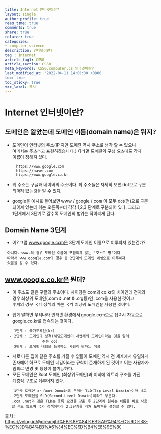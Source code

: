 ```yaml
---
title: Internet 인터넷이란?
layout: single
author_profile: true
read_time: true
comments: true
share: true
related: true
categories:
- computer science
description: 인터넷이란?
tag : Internet
article_tag1: CS50
article_section: CS50
meta_keywords: CS50,computer,cs,인터넷이란?
last_modified_at: '2022-04-11 14:00:00 +0800'
toc: true
toc_sticky: true
toc_label: 목차
---
```


Internet 인터넷이란?
======================

## 도메인은 알았는데 도메인 이름(domain name)은 뭐지?

* 도메인이 인터넷의 주소(IP 지만 도메인 역시 주소로 생각 할 수 있으니  
  여기서는 주소라고 표현하겠습니다.) 이라면 도메인의 구성 요소에도 각자  
  이름이 정해져 있다.

```     
     https://www.google.com
     https://naver.com
     https://www.google.co.kr
```     

* 위 주소는 구글과 네이버의 주소이다. 이 주소들은 자세히 보면 dot으로 구분  
  되어져 있는것을 알 수 있다.

* google을 예시로 들어보면 www / google / com 이 모두 dot(점)으로 구분  
  되어져 있는데 이는 오른쪽부터 각각 1,2,3 단계로 구분되어 있다. 그리고  
  1단계에서 3단계로 갈수록 도메인의 범위는 작아지게 된다.

## Domain Name 3단계

* 어? 그럼 www.google.com은 3단계 도메인 이름으로 이루어져 있는건가?

```
 아니다. www.의 경우 도메인 이름에 포함되지 않는 '호스트 명'이다.
 따라서 www.google.com의 경우 총 2단계의 도메인 네임으로 이루어져 
 있음을 알 수 있다.
```

## www.google.co.kr은 뭔데?

* 이 주소도 같은 구글의 주소이다. 차이점은 com과 co.kr의 차이인데 전자의   
  경우 최상위 도메인(.com & .net & .org등)인 .com을 사용한 것이고  
  후자의 경우 국가 정책의 따른 국가 최상위 도메인을 사용한 것이다.

* 쉽게 말하면 우리나라 인터넷 환경에서 google.com으로 접속시 자동으로  
  google.co.kr로 접속되는 것이다.

```       
  - 1단계 : 국가도메인(kr)
  - 2단계 : 도메인의 성격(해당도메인이 사업체의 도메인이라는 것을 알려
                 주는 co)
  - 3단계 : 도메인 네임을 등록하는 사람이 원하는 이름
```

* 서로 다른 집이 같은 주소를 가질 수 없들이 도메인 역시 전 세계에서 유일하게  
  존재해야 하므로 도메인 네임이라는 규칙이 존재하게 된 것이고 이는 사용자가  
  임의로 변경 및 생성이 불가능하다. 
* 모든 도메인은 Root 도메인 (최상위도메인)과 이하에 역트리 구조를 가진   
  계층적 구조로 이루어져 있다.

```
  - 1단계 도메인 or Root Domain을 우리는 TLD(Top-Level Domain)이라 하고
  - 2단계 도메인을 SLD(Second-Level Domain)이라고 부른다.
   .com .net과 같은 TLD는 등록 요건을 갖춘 후 2단계에 원하는 이름을 바로 사용
   할 수도 있으며 국가 정책에따라 2,3단계를 거쳐 도메인을 설정할 수 있다.
```

출처 :  https://velog.io/@dreamjh/%EB%8F%84%EB%A9%94%EC%9D%B8-%EC%9D%B4%EB%A6%84%EC%9D%B4%EB%9E%80   
